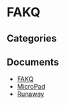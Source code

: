 # FAKQ

## Categories


## Documents
- [FAKQ](FAKQ.md)
- [MicroPad](MicroPad.md)
- [Runaway](Runaway.md)